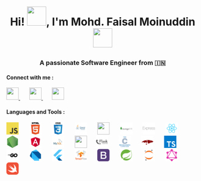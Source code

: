 <h1 align="center">Hi! <img height="50" width="50" src="https://emoji.discord.st/emojis/857a6273-33d3-4b80-9ad3-da1f0b0cfa43.gif" />,  I'm Mohd. Faisal Moinuddin <img height="50" width="50" src="https://emoji.discord.st/emojis/a8e0e4a2-2fd9-4654-a677-8e0b02999195.gif" /></h1>

<h3 align="center">A passionate Software Engineer from 🇮🇳 </h3>

<h4> Connect with me : </h4>
<a href="https://www.linkedin.com/in/mohd-faisal-moinuddin-suleman-08b7341a1/">
<img height="32" width="32" src="https://cdn.jsdelivr.net/npm/simple-icons@v4/icons/linkedin.svg" />
</a>
&nbsp;&nbsp;&nbsp;&nbsp;&nbsp;
<a href="https://twitter.com/faisal25marcg1">
<img  height="32" width="32" src="https://cdn.jsdelivr.net/npm/simple-icons@v4/icons/twitter.svg" />
</a>
&nbsp;&nbsp;&nbsp;&nbsp;&nbsp;
<a href="https://www.instagram.com/faisal_moinuddin99/">
<img  height="32" width="32" src="https://cdn.jsdelivr.net/npm/simple-icons@v4/icons/instagram.svg" />
</a>

<h4> Languages and Tools : </h4>



<img  height="32" width="32" src="https://raw.githubusercontent.com/github/explore/80688e429a7d4ef2fca1e82350fe8e3517d3494d/topics/javascript/javascript.png" /> &nbsp;&nbsp;&nbsp;&nbsp;&nbsp;  <img  height="32" width="32" src="https://raw.githubusercontent.com/github/explore/80688e429a7d4ef2fca1e82350fe8e3517d3494d/topics/html/html.png" /> &nbsp;&nbsp;&nbsp;&nbsp;&nbsp; <img  height="32" width="32" src="https://raw.githubusercontent.com/github/explore/80688e429a7d4ef2fca1e82350fe8e3517d3494d/topics/css/css.png" /> &nbsp;&nbsp;&nbsp;&nbsp;&nbsp; <img  height="32" width="32" src="https://raw.githubusercontent.com/github/explore/80688e429a7d4ef2fca1e82350fe8e3517d3494d/topics/java/java.png" /> &nbsp;&nbsp;&nbsp;&nbsp;&nbsp; <img  height="32" width="32" src="https://emoji.discord.st/emojis/rainbow_python.gif" />    &nbsp;&nbsp;&nbsp;&nbsp;&nbsp; <img  height="32" width="32" src="https://raw.githubusercontent.com/github/explore/80688e429a7d4ef2fca1e82350fe8e3517d3494d/topics/mongodb/mongodb.png" />  &nbsp;&nbsp;&nbsp;&nbsp;&nbsp; <img  height="32" width="32" src="https://raw.githubusercontent.com/github/explore/80688e429a7d4ef2fca1e82350fe8e3517d3494d/topics/express/express.png" />  &nbsp;&nbsp;&nbsp;&nbsp;&nbsp; <img  height="32" width="32" src="https://raw.githubusercontent.com/github/explore/80688e429a7d4ef2fca1e82350fe8e3517d3494d/topics/react/react.png" /> &nbsp;&nbsp;&nbsp;&nbsp;&nbsp; <img  height="32" width="32" src="https://raw.githubusercontent.com/github/explore/80688e429a7d4ef2fca1e82350fe8e3517d3494d/topics/nodejs/nodejs.png" /> &nbsp;&nbsp;&nbsp;&nbsp;&nbsp; <img  height="32" width="32" src="https://raw.githubusercontent.com/github/explore/80688e429a7d4ef2fca1e82350fe8e3517d3494d/topics/angular/angular.png" /> &nbsp;&nbsp;&nbsp;&nbsp;&nbsp; <img  height="32" width="32" src="https://raw.githubusercontent.com/github/explore/80688e429a7d4ef2fca1e82350fe8e3517d3494d/topics/mysql/mysql.png" /> &nbsp;&nbsp;&nbsp;&nbsp;&nbsp; <img  height="32" width="32" src="https://avatars1.githubusercontent.com/u/25044327?s=200&v=4" />&nbsp;&nbsp;&nbsp;&nbsp;&nbsp; <img  height="32" width="32" src="https://raw.githubusercontent.com/github/explore/80688e429a7d4ef2fca1e82350fe8e3517d3494d/topics/flask/flask.png" /> &nbsp;&nbsp;&nbsp;&nbsp;&nbsp; <img  height="32" width="32" src="https://raw.githubusercontent.com/github/explore/80688e429a7d4ef2fca1e82350fe8e3517d3494d/topics/c/c.png" /> &nbsp;&nbsp;&nbsp;&nbsp;&nbsp; <img  height="32" width="32" src="https://raw.githubusercontent.com/github/explore/80688e429a7d4ef2fca1e82350fe8e3517d3494d/topics/mongoose/mongoose.png" /> &nbsp;&nbsp;&nbsp;&nbsp;&nbsp; <img  height="32" width="32" src="https://raw.githubusercontent.com/github/explore/80688e429a7d4ef2fca1e82350fe8e3517d3494d/topics/typescript/typescript.png" />  &nbsp;&nbsp;&nbsp;&nbsp;&nbsp; <img  height="32" width="32" src="https://raw.githubusercontent.com/github/explore/80688e429a7d4ef2fca1e82350fe8e3517d3494d/topics/go/go.png" />  &nbsp;&nbsp;&nbsp;&nbsp;&nbsp; <img  height="32" width="32" src="https://raw.githubusercontent.com/github/explore/80688e429a7d4ef2fca1e82350fe8e3517d3494d/topics/dart/dart.png" />  &nbsp;&nbsp;&nbsp;&nbsp;&nbsp; <img  height="32" width="32" src="https://raw.githubusercontent.com/github/explore/80688e429a7d4ef2fca1e82350fe8e3517d3494d/topics/flutter/flutter.png" /> &nbsp;&nbsp;&nbsp;&nbsp;&nbsp; <img  height="32" width="32" src="https://raw.githubusercontent.com/github/explore/80688e429a7d4ef2fca1e82350fe8e3517d3494d/topics/tensorflow/tensorflow.png" /> &nbsp;&nbsp;&nbsp;&nbsp;&nbsp; <img  height="32" width="32" src="https://raw.githubusercontent.com/github/explore/80688e429a7d4ef2fca1e82350fe8e3517d3494d/topics/bootstrap/bootstrap.png" /> &nbsp;&nbsp;&nbsp;&nbsp;&nbsp; <img  height="32" width="32" src="https://raw.githubusercontent.com/github/explore/80688e429a7d4ef2fca1e82350fe8e3517d3494d/topics/spring-boot/spring-boot.png" /> &nbsp;&nbsp;&nbsp;&nbsp;&nbsp; <img  height="32" width="32" src="https://raw.githubusercontent.com/github/explore/80688e429a7d4ef2fca1e82350fe8e3517d3494d/topics/jupyter-notebook/jupyter-notebook.png" /> &nbsp;&nbsp;&nbsp;&nbsp;&nbsp; <img  height="32" width="32" src="https://raw.githubusercontent.com/github/explore/80688e429a7d4ef2fca1e82350fe8e3517d3494d/topics/graphql/graphql.png" /> &nbsp;&nbsp;&nbsp;&nbsp;&nbsp; <img  height="32" width="32" src="https://raw.githubusercontent.com/github/explore/80688e429a7d4ef2fca1e82350fe8e3517d3494d/topics/swift/swift.png" />
 
 













